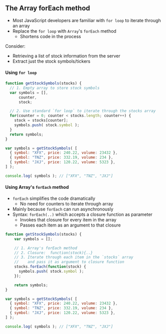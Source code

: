 ## The Array forEach method
- Most JavaScript developers are familiar with `for loop` to iterate through an array
- Replace the `for loop` with `Array`'s `forEach` method
  - Shortens code in the process

Consider:
- Retrieving a list of stock information from the server
- Extract just the stock symbols/tickers

#### Using `for loop`

```js
function getStockSymbols(stocks) {
  // 1. Empty array to store stock symbols
  var symbols = [],
      counter,
      stock;

  // 2. Use standard `for loop` to iterate through the stocks array
  for(counter = 0; counter < stocks.length; counter++) {
    stock = stocks[counter];
    symbols.push( stock.symbol );
  }
  return symbols;
}

var symbols = getStockSymbols( [
  { symbol: "XFX", price: 240.22, volume: 23432 },
  { symbol: "TNZ", price: 332.19, volume: 234 },
  { symbol: "JXJ", price: 120.22, volume: 5323 },
] );

console.log( symbols ); // ["XFX", "TNZ", "JXJ"]
```

#### Using Array's `forEach` method

- `forEach` simplifies the code dramatically
  - No need for counters to iterate through array
- Mainly because `forEach` can run asynchronously
- Syntax: `forEach(..)` which accepts a closure function as parameter
  - Invokes that closure for every item in the array
  - Passes each item as an argument to that closure

```js
function getStockSymbols(stocks) {
    var symbols = [];

    // 1. Array's forEach method
    // 2. Closure:  function(stock){..}
    // 3. Iterate through each item in the `stocks` array
    //    and pass it as argument to closure function
    stocks.forEach(function(stock) {
      symbols.push( stock.symbol );
    });

    return symbols;
}

var symbols = getStockSymbols( [
  { symbol: "XFX", price: 240.22, volume: 23432 },
  { symbol: "TNZ", price: 332.19, volume: 234 },
  { symbol: "JXJ", price: 120.22, volume: 5323 },
] );

console.log( symbols ); // ["XFX", "TNZ", "JXJ"]
```
